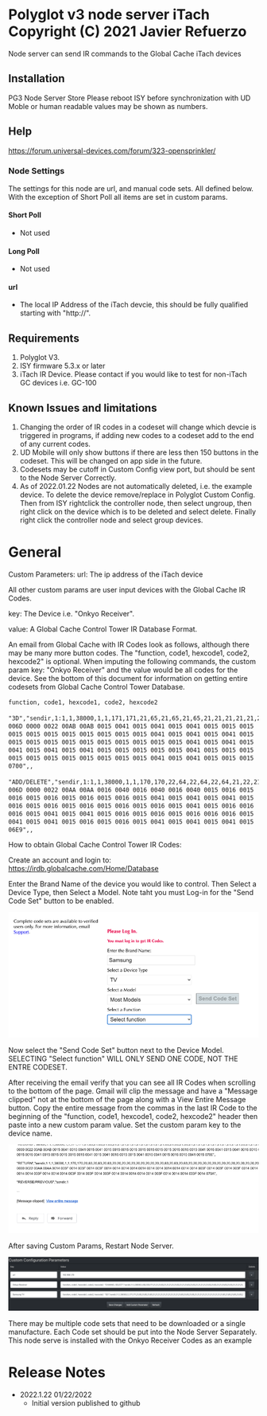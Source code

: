 
#  Polyglot v3 node server iTach Copyright (C) 2021 Javier Refuerzo

Node server can send IR commands to the Global Cache iTach devices

## Installation
PG3 Node Server Store
Please reboot ISY before synchronization with UD Moble or human readable values may be shown as numbers. 

## Help
https://forum.universal-devices.com/forum/323-opensprinkler/

### Node Settings
The settings for this node are url, and manual code sets. All defined below. With the exception of Short Poll all items are set in custom params.

#### Short Poll
   * Not used

#### Long Poll
   * Not used


#### url
   * The local IP Address of the iTach devcie, this should be fully qualified starting with "http://".


## Requirements

1. Polyglot V3.
2. ISY firmware 5.3.x or later
3. iTach IR Device.  Please contact if you would like to test for non-iTach GC devices i.e. GC-100

## Known Issues and limitations

1. Changing the order of IR codes in a codeset will change which devcie is triggered in programs, if adding new codes to a codeset add to the end of any current codes.
2. UD Mobile will only show buttons if there are less then 150 buttons in the codeset. This will be changed on app side in the future.
3. Codesets may be cutoff in Custom Config view port, but should be sent to the Node Server Correctly.
4. As of 2022.01.22 Nodes are not automatically deleted, i.e. the example device.  To delete the device remove/replace in Polyglot Custom Config. Then from ISY rightclick the controller node, then select ungroup, then right click on the device which is to be deleted and select delete. Finally right click the controller node and select group devices.


# General

Custom Parameters: 
url: The ip address of the iTach device 

All other custom params are user input devices with the Global Cache IR Codes.

key: The Device i.e. "Onkyo Receiver".

value: A Global Cache Control Tower IR Database Format.

An email from Global Cache with IR Codes look as follows, although there may be many more button codes. The "function, code1, hexcode1, code2, hexcode2" is optional. When imputing the following commands, the custom param key: "Onkyo Receiver" and the value would be all codes for the device.  See the bottom of this document for information on getting entire codesets from Global Cache Control Tower Database.

```
function, code1, hexcode1, code2, hexcode2

"3D","sendir,1:1,1,38000,1,1,171,171,21,65,21,65,21,65,21,21,21,21,21,21,21,21,21,21,21,65,21,65,21,65,21,21,21,21,21,21,21,21,21,21,21,65,21,65,21,65,21,65,21,65,21,21,21,21,21,65,21,21,21,21,21,21,21,21,21,21,21,65,21,65,21,21,21,1792","0000 006D 0000 0022 00AB 00AB 0015 0041 0015 0041 0015 0041 0015 0015 0015 0015 0015 0015 0015 0015 0015 0015 0015 0041 0015 0041 0015 0041 0015 0015 0015 0015 0015 0015 0015 0015 0015 0015 0015 0041 0015 0041 0015 0041 0015 0041 0015 0041 0015 0015 0015 0015 0015 0041 0015 0015 0015 0015 0015 0015 0015 0015 0015 0015 0015 0041 0015 0041 0015 0015 0015 0700",,

"ADD/DELETE","sendir,1:1,1,38000,1,1,170,170,22,64,22,64,22,64,21,22,21,22,21,22,21,22,21,22,21,65,21,65,21,65,21,22,21,22,21,22,21,22,21,22,21,65,21,22,22,22,21,65,21,65,21,22,21,22,21,22,22,22,21,65,21,65,21,22,21,22,21,65,21,65,21,65,21,1769","0000 006D 0000 0022 00AA 00AA 0016 0040 0016 0040 0016 0040 0015 0016 0015 0016 0015 0016 0015 0016 0015 0016 0015 0041 0015 0041 0015 0041 0015 0016 0015 0016 0015 0016 0015 0016 0015 0016 0015 0041 0015 0016 0016 0016 0015 0041 0015 0041 0015 0016 0015 0016 0015 0016 0016 0016 0015 0041 0015 0041 0015 0016 0015 0016 0015 0041 0015 0041 0015 0041 0015 06E9",,

```

How to obtain Global Cache Control Tower IR Codes:

Create an account and login to: 
https://irdb.globalcache.com/Home/Database

Enter the Brand Name of the device you would like to control. Then Select a Device Type, then Select a Model. Note taht you must Log-in for the "Send Code Set" button to be enabled.

![please login](<https://github.com/JavierRefuerzo/iTach_IR_Node_Server/blob/main/images/please_login.png>)

Now select the "Send Code Set" button next to the Device Model. SELECTING "Select function" WILL ONLY SEND ONE CODE, NOT THE ENTRE CODESET.

After receiving the email verify that you can see all IR Codes when scrolling to the bottom of the page. Gmail will clip the message and have a "Message clipped" not at the bottom of the page along with a View Entire Message button. Copy the entire message from the commas in the last IR Code to the beginning of the "function, code1, hexcode1, code2, hexcode2" header then paste into a new custom param value. Set the custom param key to the device name.

![please login](<https://github.com/JavierRefuerzo/iTach_IR_Node_Server/blob/main/images/message_clipped.png>)

After saving Custom Params, Restart Node Server.

![please login](<https://github.com/JavierRefuerzo/iTach_IR_Node_Server/blob/main/images/custom_config.png>)

There may be multiple code sets that need to be downloaded or a single manufacture. Each Code set should be put into the Node Server Separately. This node serve is installed with the Onkyo Receiver Codes as an example


# Release Notes

- 2022.1.22 01/22/2022
   - Initial version published to github